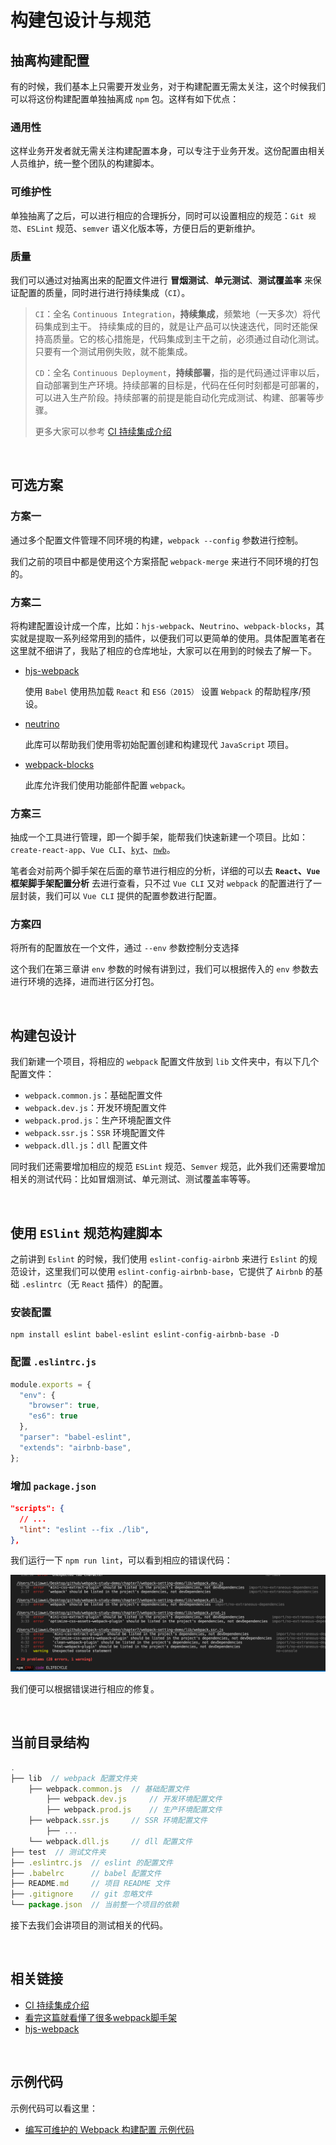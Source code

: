 # 构建包设计与规范

## 抽离构建配置

有的时候，我们基本上只需要开发业务，对于构建配置无需太关注，这个时候我们可以将这份构建配置单独抽离成 `npm` 包。这样有如下优点：

### 通用性

这样业务开发者就无需关注构建配置本身，可以专注于业务开发。这份配置由相关人员维护，统一整个团队的构建脚本。

### 可维护性

单独抽离了之后，可以进行相应的合理拆分，同时可以设置相应的规范：`Git 规范`、`ESLint` 规范、`semver` 语义化版本等，方便日后的更新维护。

### 质量

我们可以通过对抽离出来的配置文件进行 **冒烟测试**、**单元测试**、**测试覆盖率** 来保证配置的质量，同时进行进行持续集成（`CI`）。

> `CI`：全名 `Continuous Integration`，**持续集成**，频繁地（一天多次）将代码集成到主干。
> 持续集成的目的，就是让产品可以快速迭代，同时还能保持高质量。它的核心措施是，代码集成到主干之前，必须通过自动化测试。只要有一个测试用例失败，就不能集成。
>
> `CD`：全名 `Continuous Deployment`，**持续部署**，指的是代码通过评审以后，自动部署到生产环境。持续部署的目标是，代码在任何时刻都是可部署的，可以进入生产阶段。持续部署的前提是能自动化完成测试、构建、部署等步骤。
>
> 更多大家可以参考 [CI 持续集成介绍](jianshu.com/p/61b5b549d215)

&nbsp;

## 可选方案

### 方案一

通过多个配置文件管理不同环境的构建，`webpack --config` 参数进行控制。

我们之前的项目中都是使用这个方案搭配 `webpack-merge` 来进行不同环境的打包的。

### 方案二

将构建配置设计成一个库，比如：`hjs-webpack`、`Neutrino`、`webpack-blocks`，其实就是提取一系列经常用到的插件，以便我们可以更简单的使用。具体配置笔者在这里就不细讲了，我贴了相应的仓库地址，大家可以在用到的时候去了解一下。

* [hjs-webpack](https://github.com/HenrikJoreteg/hjs-webpack)

  使用 `Babel` 使用热加载 `React` 和 `ES6（2015）` 设置 `Webpack` 的帮助程序/预设。

* [neutrino](https://github.com/neutrinojs/neutrino)

  此库可以帮助我们使用零初始配置创建和构建现代 `JavaScript` 项目。

* [webpack-blocks](https://github.com/andywer/webpack-blocks)

  此库允许我们使用功能部件配置 `webpack`。

### 方案三

抽成一个工具进行管理，即一个脚手架，能帮我们快速新建一个项目。比如：`create-react-app`、`Vue CLI`、[`kyt`](https://github.com/nytimes/kyt)、[`nwb`](https://github.com/insin/nwb)。

笔者会对前两个脚手架在后面的章节进行相应的分析，详细的可以去 **`React`、`Vue` 框架脚手架配置分析** 去进行查看，只不过 `Vue CLI` 又对 `webpack` 的配置进行了一层封装，我们可以 `Vue CLI` 提供的配置参数进行配置。



### 方案四

将所有的配置放在一个文件，通过 `--env` 参数控制分支选择

这个我们在第三章讲 `env` 参数的时候有讲到过，我们可以根据传入的 `env` 参数去进行环境的选择，进而进行区分打包。

&nbsp;

## 构建包设计

我们新建一个项目，将相应的 `webpack` 配置文件放到 `lib` 文件夹中，有以下几个配置文件：

* `webpack.common.js`：基础配置文件
* `webpack.dev.js`：开发环境配置文件
* `webpack.prod.js`：生产环境配置文件
* `webpack.ssr.js`：`SSR` 环境配置文件
* `webpack.dll.js`：`dll` 配置文件

同时我们还需要增加相应的规范 `ESLint` 规范、`Semver` 规范，此外我们还需要增加相关的测试代码：比如冒烟测试、单元测试、测试覆盖率等等。

&nbsp;

## 使用 `ESlint` 规范构建脚本

之前讲到 `Eslint` 的时候，我们使用 `eslint-config-airbnb` 来进行 `Eslint` 的规范设计，这里我们可以使用 `eslint-config-airbnb-base`，它提供了 `Airbnb` 的基础 `.eslintrc`（无 `React` 插件）的配置。

### 安装配置

```shell
npm install eslint babel-eslint eslint-config-airbnb-base -D
```

### 配置 `.eslintrc.js`

```javascript
module.exports = {
  "env": {
    "browser": true,
    "es6": true
  },
  "parser": "babel-eslint",
  "extends": "airbnb-base",
};
```

### 增加 `package.json`

```json
"scripts": {
  // ...
  "lint": "eslint --fix ./lib",
},
```

我们运行一下 `npm run lint`，可以看到相应的错误代码：

![](./img/design1.png)

我们便可以根据错误进行相应的修复。

&nbsp;

## 当前目录结构

```javascript
.
├── lib  // webpack 配置文件夹
    ├── webpack.common.js  // 基础配置文件
		├── webpack.dev.js     // 开发环境配置文件
		├── webpack.prod.js    // 生产环境配置文件
    ├── webpack.ssr.js     // SSR 环境配置文件
		├── ...
    └── webpack.dll.js     // dll 配置文件
├── test  // 测试文件夹
├── .eslintrc.js  // eslint 的配置文件
├── .babelrc      // babel 配置文件
├── README.md     // 项目 README 文件
├── .gitignore    // git 忽略文件
└── package.json  // 当前整一个项目的依赖
```

接下去我们会讲项目的测试相关的代码。

&nbsp;

## 相关链接

- [CI 持续集成介绍](jianshu.com/p/61b5b549d215)
- [看完这篇就看懂了很多webpack脚手架](https://segmentfault.com/a/1190000007972133)
- [hjs-webpack](https://github.com/HenrikJoreteg/hjs-webpack)

&nbsp;

## 示例代码

示例代码可以看这里：

- [编写可维护的 Webpack 构建配置 示例代码](https://github.com/darrell0904/webpack-study-demo/tree/master/chapter7/webpack-setting-demo)

